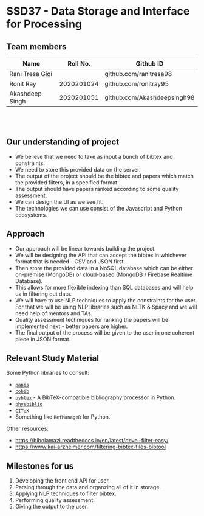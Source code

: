 # SSD37 - Data Storage and Interface for Processing

## Team members

| Name            | Roll No.   | Github ID                  |
|-----------------|------------|----------------------------|
| Rani Tresa Gigi |            | github.com/ranitresa98     |
| Ronit Ray       | 2020201024 | github.com/ronitray95      |
| Akashdeep Singh | 2020201051 | github.com/Akashdeepsingh98|

<br/>
<br/>

## Our understanding of project

- We believe that we need to take as input a bunch of bibtex and constraints.
- We need to store this provided data on the server.
- The output of the project should be the bibtex and papers which match the provided filters, in a specified format.
- The output should have papers ranked according to some quality assessment.
- We can design the UI as we see fit.
- The technologies we can use consist of the Javascript and Python ecosystems.

## Approach

- Our approach will be linear towards building the project.
- We will be designing the API that can accept the bibtex in whichever format that is needed - CSV and JSON first.
- Then store the provided data in a NoSQL database which can be either on-premise (MongoDB) or cloud-based (MongoDB / Firebase Realtime Database).
- This allows for more flexible indexing than SQL databases and will help us in filtering out data.
- We will have to use NLP techniques to apply the constraints for the user. For that we will be using NLP libraries such as NLTK & Spacy and we will need help of mentors and TAs.
- Quality assessment techniques for ranking the papers will be implemented next - better papers are higher.
- The final output of the process will be given to the user in one coherent piece in JSON format.

## Relevant Study Material

Some Python libraries to consult:

- [`papis`](https://pypi.org/project/papis/)
- [`cobib`](https://pypi.org/project/cobib/)
- [`pybtex`](https://pybtex.org/) - A BibTeX-compatible bibliography processor in Python.
- [`physbiblio`](https://pypi.org/project/physbiblio/)
- [`CITeX`](https://pypi.org/project/CITeX/)
- Something like `RefManageR` for Python.

Other resources:

- <https://bibolamazi.readthedocs.io/en/latest/devel-filter-easy/>
- <https://www.kai-arzheimer.com/filtering-bibtex-files-bibtool>

## Milestones for us

1. Developing the front end API for user.
2. Parsing through the data and organzing all of it in storage.
3. Applying NLP techniques to filter bibtex.
4. Performing quality assessment.
5. Giving the output to the user.

